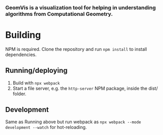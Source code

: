 ### GeomVis is a visualization tool for helping in understanding algorithms from Computational Geometry.

# Building
NPM is required. Clone the repository and run `npm install` to install dependencies.

## Running/deploying
1. Build with `npx webpack`
2. Start a file server, e.g. the `http-server` NPM package, inside the dist/ folder.

## Development
Same as Running above but run webpack as `npx webpack --mode development --watch` for hot-reloading.